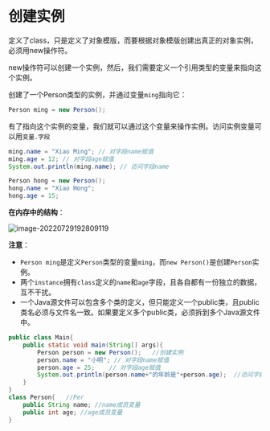 # 创建实例

定义了class，只是定义了对象模版，而要根据对象模版创建出真正的对象实例，必须用new操作符。

new操作符可以创建一个实例，然后，我们需要定义一个引用类型的变量来指向这个实例。

创建了一个Person类型的实例，并通过变量`ming`指向它：

```java
Person ming = new Person();
```

有了指向这个实例的变量，我们就可以通过这个变量来操作实例。访问实例变量可以用`变量.字段`

```java
ming.name = "Xiao Ming"; // 对字段name赋值
ming.age = 12; // 对字段age赋值
System.out.println(ming.name); // 访问字段name

Person hong = new Person();
hong.name = "Xiao Hong";
hong.age = 15;
```

**在内存中的结构**：

![image-20220729192809119](D:/Data/typora/photo/image-20220729192809119.png)

**注意**：

- `Person ming`是定义`Person`类型的变量`ming`，而`new Person()`是创建`Person`实例。
- 两个`instance`拥有`class`定义的`name`和`age`字段，且各自都有一份独立的数据，互不干扰。
-  一个Java源文件可以包含多个类的定义，但只能定义一个public类，且public类名必须与文件名一致。如果要定义多个public类，必须拆到多个Java源文件中。

```Java
public class Main{
    public static void main(String[] args){
        Person person = new Person();	//创建实例
        person.name = "小明";	// 对字段name赋值
        person.age = 25;	// 对字段age赋值
        System.out.println(person.name+"的年龄是"+person.age);	//访问字段
    }
}
class Person{	//Per
    public String name;	//name成员变量
    public int age;	//age成员变量
}
```

